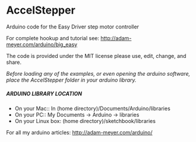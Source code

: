 # AccelStepper
Arduino code for the Easy Driver step motor controller

For complete hookup and tutorial see: http://adam-meyer.com/arduino/big_easy

The code is provided under the MIT license please use, edit, change, and share. 

*Before loading any of the examples, or even opening the arduino software, place the AccelStepper folder in your arduino library.*

##### ARDUINO LIBRARY LOCATION
* On your Mac:: In (home directory)/Documents/Arduino/libraries  
* On your PC:: My Documents -> Arduino -> libraries  
* On your Linux box: (home directory)/sketchbook/libraries  

For all my arduino articles: http://adam-meyer.com/arduino/
